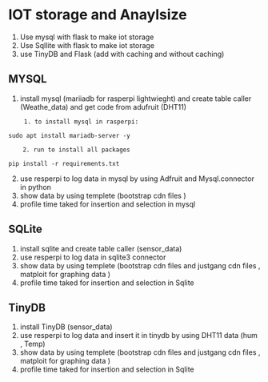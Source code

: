 #  IOT storage and Anaylsize

1. Use mysql with flask to make iot storage
2. Use Sqllite with flask to make iot storage
3. use TinyDB and Flask (add with caching and without caching)


## MYSQL
1. install mysql (mariiadb for rasperpi lightwieght) and create table caller (Weathe_data) and get code from adufruit (DHT11)

        1. to install mysql in rasperpi:
```
sudo apt install mariadb-server -y
```
    
        2. run to install all packages 
```
pip install -r requirements.txt
```
2. use resperpi to log data in mysql by using Adfruit and Mysql.connector in python
3. show data by using templete (bootstrap cdn files )
4. profile time taked for insertion and selection in mysql





## SQLite
1. install sqlite and create table caller (sensor_data)
2. use resperpi to log data in sqlite3 connector 
3. show data by using templete (bootstrap cdn files and justgang cdn files , matploit for graphing data )
4. profile time taked for insertion and selection in Sqlite 


## TinyDB
1. install TinyDB (sensor_data)
2. use resperpi to log data and insert it in tinydb by using DHT11 data (hum , Temp) 
3. show data by using templete (bootstrap cdn files and justgang cdn files , matploit for graphing data )
4. profile time taked for insertion and selection in Sqlite 
